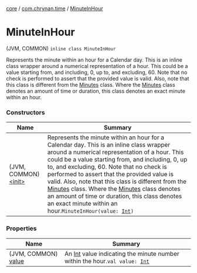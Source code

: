 [core](../../index.md) / [com.chrynan.time](../index.md) / [MinuteInHour](./index.md)

# MinuteInHour

(JVM, COMMON) `inline class MinuteInHour`

Represents the minute within an hour for a Calendar day. This is an inline class wrapper around a numerical
representation of a hour. This could be a value starting from, and including, 0, up to, and excluding, 60. Note that
no check is performed to assert that the provided value is valid. Also, note that this class is different from the
[Minutes](../-minutes/index.md) class. Where the [Minutes](../-minutes/index.md) class denotes an amount of time or duration, this class denotes an exact minute
within an hour.

### Constructors

| Name | Summary |
|---|---|
| (JVM, COMMON) [&lt;init&gt;](-init-.md) | Represents the minute within an hour for a Calendar day. This is an inline class wrapper around a numerical representation of a hour. This could be a value starting from, and including, 0, up to, and excluding, 60. Note that no check is performed to assert that the provided value is valid. Also, note that this class is different from the [Minutes](../-minutes/index.md) class. Where the [Minutes](../-minutes/index.md) class denotes an amount of time or duration, this class denotes an exact minute within an hour.`MinuteInHour(value: `[`Int`](https://kotlinlang.org/api/latest/jvm/stdlib/kotlin/-int/index.html)`)` |

### Properties

| Name | Summary |
|---|---|
| (JVM, COMMON) [value](value.md) | An [Int](https://kotlinlang.org/api/latest/jvm/stdlib/kotlin/-int/index.html) value indicating the minute number within the hour.`val value: `[`Int`](https://kotlinlang.org/api/latest/jvm/stdlib/kotlin/-int/index.html) |

